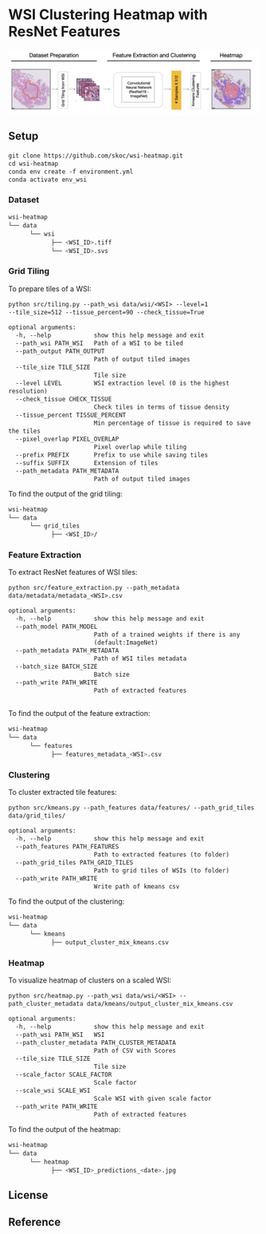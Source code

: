# WSI Clustering Heatmap with ResNet Features 


![Flow Diagram](https://raw.githubusercontent.com/skoc/wsi-heatmap/master/img/flow.png)


## Setup

```
git clone https://github.com/skoc/wsi-heatmap.git
cd wsi-heatmap
conda env create -f environment.yml
conda activate env_wsi
``` 

### Dataset

```bash
wsi-heatmap 
└── data 
      └── wsi 
            ├── <WSI_ID>.tiff
            └── <WSI_ID>.svs
```

### Grid Tiling

To prepare tiles of a WSI:
```
python src/tiling.py --path_wsi data/wsi/<WSI> --level=1 
--tile_size=512 --tissue_percent=90 --check_tissue=True 
```
```
optional arguments:
  -h, --help            show this help message and exit
  --path_wsi PATH_WSI   Path of a WSI to be tiled
  --path_output PATH_OUTPUT
                        Path of output tiled images
  --tile_size TILE_SIZE
                        Tile size
  --level LEVEL         WSI extraction level (0 is the highest resolution)
  --check_tissue CHECK_TISSUE
                        Check tiles in terms of tissue density
  --tissue_percent TISSUE_PERCENT
                        Min percentage of tissue is required to save the tiles
  --pixel_overlap PIXEL_OVERLAP
                        Pixel overlap while tiling
  --prefix PREFIX       Prefix to use while saving tiles
  --suffix SUFFIX       Extension of tiles
  --path_metadata PATH_METADATA
                        Path of output tiled images
```

To find the output of the grid tiling:
```bash
wsi-heatmap 
└── data 
      └── grid_tiles
            ├── <WSI_ID>/
```


### Feature Extraction

To extract ResNet features of WSI tiles:
```
python src/feature_extraction.py --path_metadata data/metadata/metadata_<WSI>.csv
```
```
optional arguments:
  -h, --help            show this help message and exit
  --path_model PATH_MODEL
                        Path of a trained weights if there is any
                        (default:ImageNet)
  --path_metadata PATH_METADATA
                        Path of WSI tiles metadata
  --batch_size BATCH_SIZE
                        Batch size
  --path_write PATH_WRITE
                        Path of extracted features


```

To find the output of the feature extraction:
```bash
wsi-heatmap 
└── data 
      └── features
            ├── features_metadata_<WSI>.csv
```

### Clustering

To cluster extracted tile features:
```
python src/kmeans.py --path_features data/features/ --path_grid_tiles data/grid_tiles/  
```
```
optional arguments:
  -h, --help            show this help message and exit
  --path_features PATH_FEATURES
                        Path to extracted features (to folder)
  --path_grid_tiles PATH_GRID_TILES
                        Path to grid tiles of WSIs (to folder)
  --path_write PATH_WRITE
                        Write path of kmeans csv
```

To find the output of the clustering:
```bash
wsi-heatmap 
└── data 
      └── kmeans
            ├── output_cluster_mix_kmeans.csv
```

### Heatmap

To visualize heatmap of clusters on a scaled WSI:
```
python src/heatmap.py --path_wsi data/wsi/<WSI> --path_cluster_metadata data/kmeans/output_cluster_mix_kmeans.csv 
```
```
optional arguments:
  -h, --help            show this help message and exit
  --path_wsi PATH_WSI   WSI
  --path_cluster_metadata PATH_CLUSTER_METADATA
                        Path of CSV with Scores
  --tile_size TILE_SIZE
                        Tile size
  --scale_factor SCALE_FACTOR
                        Scale factor
  --scale_wsi SCALE_WSI
                        Scale WSI with given scale factor
  --path_write PATH_WRITE
                        Path of extracted features
```

To find the output of the heatmap:
```bash
wsi-heatmap 
└── data 
      └── heatmap
            ├── <WSI_ID>_predictions_<date>.jpg
```

## License


## Reference


